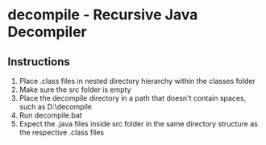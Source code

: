 decompile - Recursive Java Decompiler
=====================================

## Instructions

1. Place .class files in nested directory hierarchy within the classes folder
2. Make sure the src folder is empty
3. Place the decompile directory in a path that doesn't contain spaces, such as D:\decompile
4. Run decompile.bat
5. Expect the .java files inside src folder in the same directory structure as the respective .class files
